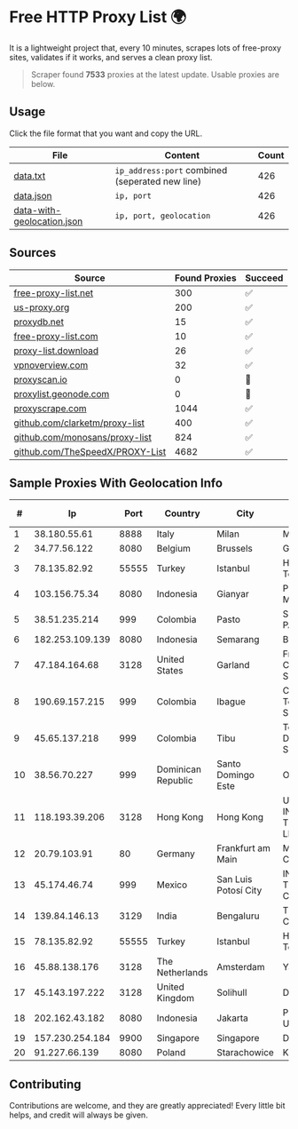 
# Free HTTP Proxy List 🌍

It is a lightweight project that, every 10 minutes, scrapes lots of free-proxy sites, validates if it works, and serves a clean proxy list.


> Scraper found **7533** proxies at the latest update. Usable proxies are below.

## Usage

Click the file format that you want and copy the URL.


|File|Content|Count|
|----|-------|-----|
|[data.txt](https://raw.githubusercontent.com/themiralay/Proxy-List-World/master/data.txt)|`ip_address:port` combined (seperated new line)|426|
|[data.json](https://raw.githubusercontent.com/themiralay/Proxy-List-World/master/data.json)|`ip, port`|426|
|[data-with-geolocation.json](https://raw.githubusercontent.com/themiralay/Proxy-List-World/master/data-with-geolocation.json)|`ip, port, geolocation`|426|

## Sources

|Source|Found Proxies|Succeed|
|------|-------------|-------|
|[free-proxy-list.net](https://free-proxy-list.net)|300|✅|
|[us-proxy.org](https://www.us-proxy.org)|200|✅|
|[proxydb.net](http://proxydb.net)|15|✅|
|[free-proxy-list.com](https://free-proxy-list.com/?page=&port=&type%5B%5D=http&type%5B%5D=https&up_time=0&search=Search)|10|✅|
|[proxy-list.download](https://www.proxy-list.download/HTTP)|26|✅|
|[vpnoverview.com](https://vpnoverview.com/privacy/anonymous-browsing/free-proxy-servers)|32|✅|
|[proxyscan.io](https://www.proxyscan.io)|0|🚫|
|[proxylist.geonode.com](https://proxylist.geonode.com/api/proxy-list?limit=300&page=1&sort_by=lastChecked&sort_type=desc&protocols=http,https)|0|🚫|
|[proxyscrape.com](https://api.proxyscrape.com/v2/?request=displayproxies&protocol=http&timeout=10000&country=all&ssl=all&anonymity=all)|1044|✅|
|[github.com/clarketm/proxy-list](https://raw.githubusercontent.com/clarketm/proxy-list/master/proxy-list-raw.txt)|400|✅|
|[github.com/monosans/proxy-list](https://raw.githubusercontent.com/monosans/proxy-list/main/proxies/http.txt)|824|✅|
|[github.com/TheSpeedX/PROXY-List](https://raw.githubusercontent.com/TheSpeedX/PROXY-List/master/http.txt)|4682|✅|


## Sample Proxies With Geolocation Info

|#|Ip|Port|Country|City|Internet Service Provider|
|-|--|----|-------|----|-------------------------|
|1|38.180.55.61|8888|Italy|Milan|M247 Europe SRL|
|2|34.77.56.122|8080|Belgium|Brussels|Google LLC|
|3|78.135.82.92|55555|Turkey|Istanbul|HostLAB Bilisim Teknolojileri A.S.|
|4|103.156.75.34|8080|Indonesia|Gianyar|PT Trika Global Media|
|5|38.51.235.214|999|Colombia|Pasto|SP SISTEMAS PALACIOS LTDA|
|6|182.253.109.139|8080|Indonesia|Semarang|Biznet Metronet|
|7|47.184.164.68|3128|United States|Garland|Frontier Communications Solutions|
|8|190.69.157.215|999|Colombia|Ibague|Colombia Telecomunicaciones S.a. ESP|
|9|45.65.137.218|999|Colombia|Tibu|Telecomunicaciones Del Catatumbo S.A.S|
|10|38.56.70.227|999|Dominican Republic|Santo Domingo Este|Orbitek SRL|
|11|118.193.39.206|3128|Hong Kong|Hong Kong|UCLOUD INFORMATION TECHNOLOGY (HK) LIMITED|
|12|20.79.103.91|80|Germany|Frankfurt am Main|Microsoft Corporation|
|13|45.174.46.74|999|Mexico|San Luis Potosí City|INTERPHONET TELECOM, SA DE CV|
|14|139.84.146.13|3129|India|Bengaluru|The Constant Company, LLC|
|15|78.135.82.92|55555|Turkey|Istanbul|HostLAB Bilisim Teknolojileri A.S.|
|16|45.88.138.176|3128|The Netherlands|Amsterdam|Yaglom Labs Ltd|
|17|45.143.197.222|3128|United Kingdom|Solihull|Daniel Jackson|
|18|202.162.43.182|8080|Indonesia|Jakarta|PT Global Prima Utama|
|19|157.230.254.184|9900|Singapore|Singapore|DigitalOcean, LLC|
|20|91.227.66.139|8080|Poland|Starachowice|Klikom.net Sp.z o.o|



## Contributing

Contributions are welcome, and they are greatly appreciated! Every
little bit helps, and credit will always be given.

